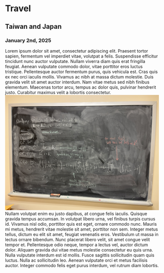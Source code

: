 # Travel
## Taiwan and Japan
### January 2nd, 2025
Lorem ipsum dolor sit amet, consectetur adipiscing elit. Praesent tortor sapien, fermentum vel imperdiet vitae, volutpat a felis. Suspendisse efficitur tincidunt nunc auctor vulputate. Nullam viverra diam quis erat fringilla feugiat. Aenean vulputate commodo dolor, vitae porttitor eros luctus tristique. Pellentesque auctor fermentum purus, quis vehicula est. Cras quis ex nec orci iaculis mollis. Vivamus ac nibh at massa dictum molestie. Duis gravida velit sit amet auctor interdum. Nam vitae metus sed nibh finibus elementum. Maecenas tortor arcu, tempus ac dolor quis, pulvinar hendrerit justo. Curabitur maximus velit a lobortis consectetur.
![Put a description here!](images/IMG_2005.JPG "=200x100")
Nullam volutpat enim eu justo dapibus, at congue felis iaculis. Quisque gravida tempus accumsan. In volutpat libero urna, vel finibus turpis cursus id. Vivamus nisl odio, porttitor quis est eget, ornare commodo nunc. Mauris mi metus, hendrerit vitae molestie sit amet, porttitor non sem. Integer metus tellus, dictum eu elit sit amet, feugiat venenatis eros. Vestibulum ut massa in lectus ornare bibendum. Nunc placerat libero velit, sit amet congue velit tempor et. Pellentesque odio neque, tempor a lectus vel, auctor dictum dolor. Aliquam gravida dui vitae metus molestie consectetur eu quis urna. Nulla vulputate interdum est id mollis. Fusce sagittis sollicitudin quam quis luctus. Nulla ac sollicitudin leo. Aenean vulputate orci et metus facilisis auctor. Integer commodo felis eget purus interdum, vel rutrum diam lobortis.

